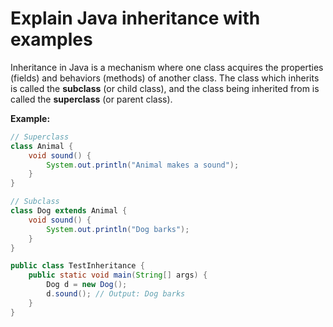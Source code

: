 # Explain Java inheritance with examples

Inheritance in Java is a mechanism where one class acquires the properties (fields) and behaviors (methods) of another class. The class which inherits is called the **subclass** (or child class), and the class being inherited from is called the **superclass** (or parent class).

**Example:**

```java
// Superclass
class Animal {
    void sound() {
        System.out.println("Animal makes a sound");
    }
}

// Subclass
class Dog extends Animal {
    void sound() {
        System.out.println("Dog barks");
    }
}

public class TestInheritance {
    public static void main(String[] args) {
        Dog d = new Dog();
        d.sound(); // Output: Dog barks
    }
}
